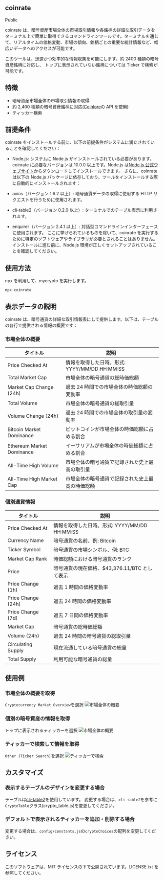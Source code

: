 ## coinrate

Public

coinrate は、暗号資産市場全体の市場取引情報や各銘柄の詳細な取引データをターミナル上で簡単に取得できるコマンドラインツールです。ターミナルを通じて、リアルタイムの価格変動、市場の傾向、銘柄ごとの重要な統計情報など、幅広いデータへのアクセスが可能です。

このツールは、迅速かつ効率的な情報収集を可能にします。約 2400 種類の暗号資産銘柄に対応し、
トップに表示されていない銘柄については Ticker で検索が可能です。

## 特徴

- 暗号資産市場全体の市場取引情報の取得
- 約 2,400 種類の暗号資産銘柄に対応([Coinlore](https://www.coinlore.com/ja/cryptocurrency-data-api)の API を使用)
- ティッカー検索

## 前提条件

coinrate をインストールする前に、以下の前提条件がシステムに満たされていることを確認してください：

- Node.js: システムに Node.js がインストールされている必要があります。coinrate に必要なバージョンは 10.0.0 以上です。Node.js は[Node.js 公式ウェブサイト](https://nodejs.org/en)からダウンロードしてインストールできます。
  さらに、coinrate は以下の Node.js パッケージに依存しており、ツールをインストールする際に自動的にインストールされます：

- axios（バージョン 1.6.2 以上）: 暗号通貨データの取得に使用する HTTP リクエストを行うために使用されます。
- cli-table2（バージョン 0.2.0 以上）: ターミナルでのテーブル表示に利用されます。
- enquirer（バージョン 2.4.1 以上）: 対話型コマンドラインインターフェースに使用されます。
  ここに挙げられているものを除いて、coinrate を実行するために特定のソフトウェアやライブラリが必要とされることはありません。インストールに進む前に、Node.js 環境が正しくセットアップされていることを確認してください。

## 使用方法

npx を利用して、mycrypto を実行します。

```javascript
npx coinrate
```

## 表示データの説明

coinrate は、暗号通貨の詳細な取引情報表にして提供します。以下は、テーブルの各行で提供される情報の概要です：

### 市場全体の概要

| タイトル                  | 説明                                             |
| ------------------------- | ------------------------------------------------ |
| Price Checked At          | 情報を取得した日時。形式: YYYY/MM/DD HH:MM:SS    |
| Total Market Cap          | 市場全体の暗号通貨の総時価総額                   |
| Market Cap Change (24h)   | 過去 24 時間での市場全体の時価総額の変動率       |
| Total Volume              | 市場全体の暗号通貨の総取引量                     |
| Volume Change (24h)       | 過去 24 時間での市場全体の取引量の変動率         |
| Bitcoin Market Dominance  | ビットコインが市場全体の時価総額に占める割合     |
| Ethereum Market Dominance | イーサリアムが市場全体の時価総額に占める割合     |
| All-Time High Volume      | 市場全体の暗号通貨で記録された史上最高の取引量   |
| All-Time High Market Cap  | 市場全体の暗号通貨で記録された史上最高の時価総額 |

### 個別通貨情報

| タイトル           | 説明                                          |
| ------------------ | --------------------------------------------- |
| Price Checked At   | 情報を取得した日時。形式: YYYY/MM/DD HH:MM:SS |
| Currency Name      | 暗号通貨の名前、例: Bitcoin                   |
| Ticker Symbol      | 暗号通貨の市場シンボル、例: BTC               |
| Market Cap Rank    | 時価総額における暗号通貨のランク              |
| Price              | 暗号通貨の現在価格、$43,376.11/BTC として表示 |
| Price Change (1h)  | 過去 1 時間の価格変動率                       |
| Price Change (24h) | 過去 24 時間の価格変動率                      |
| Price Change (7d)  | 過去 7 日間の価格変動率                       |
| Market Cap         | 暗号通貨の総時価総額                          |
| Volume (24h)       | 過去 24 時間の暗号通貨の総取引量              |
| Circulating Supply | 現在流通している暗号通貨の総量                |
| Total Supply       | 利用可能な暗号通貨の総量                      |

## 使用例

### 市場全体の概要を取得

`Cryptocurrency Market Overview`を選択
![市場全体の概要](https://gyazo.com/4db495281bd96e70922719f5d8ccd0db/raw)

### 個別の暗号資産の情報を取得

トップに表示されるティッカーを選択
![市場全体の概要](https://gyazo.com/c33fec491611f1cca9fa853314abc27a/raw)

### ティッカーで検索して情報を取得

`Other (Ticker Search)`を選択
![ティッカーで検索](https://gyazo.com/6b6750cb606d18ab009624f541f4843a/raw)

## カスタマイズ

### 表示するテーブルのデザインを変更する場合

テーブルは[cli-table2](https://github.com/jamestalmage/cli-table2)を使用しています。
変更する場合は、`cli-table2`を参考に`CryptoTable`クラス(crypto_table.js)を変更してください。

### デフォルトで表示されるティッカーを追加・削除する場合

変更する場合は、`config/constants.js`の`cryptoChoices`の配列を変更してください。

## ライセンス

このソフトウェアは、MIT ライセンスの下で公開されています。LICENSE.txt を参照してください。

